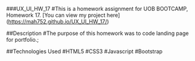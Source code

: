 ###UX_UI_HW_17
#This is a homework assignment for UOB BOOTCAMP, Homework 17. 
[You can view my project here] (https://mah752.github.io/UX_UI_HW_17/)

##Description
#The purpose of this homework was to code landing page for portfolio.;

##Technologies Used
#HTML5
#CSS3
#Javascript
#Bootstrap
